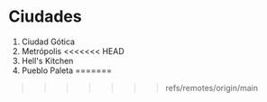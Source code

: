 # Ciudades

1. Ciudad Gótica
2. Metrópolis
<<<<<<< HEAD
3. Hell's Kitchen
4. Pueblo Paleta
=======
>>>>>>> refs/remotes/origin/main
